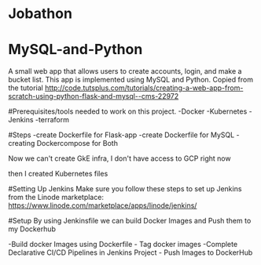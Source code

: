 # Jobathon
# MySQL-and-Python
A small web app that allows users to create accounts, login, and make a bucket list.
This app is implemented using MySQL and Python. Copied from the tutorial http://code.tutsplus.com/tutorials/creating-a-web-app-from-scratch-using-python-flask-and-mysql--cms-22972

#Prerequisites/tools needed to work on this project.
-Docker
-Kubernetes
-Jenkins
-terraform



#Steps
-create Dockerfile for Flask-app
-create Dockerfile for MySQL
-creating Dockercompose for Both

Now we can't create GkE infra, I don't have access to GCP right now

then I created Kubernetes files 

#Setting Up Jenkins
Make sure you follow these steps to set up Jenkins from the Linode marketplace: https://www.linode.com/marketplace/apps/linode/jenkins/

#Setup
 By using Jenkinsfile we can build Docker Images and Push them to my Dockerhub

-Build docker Images using Dockerfile - Tag docker images
-Complete Declarative CI/CD Pipelines in Jenkins Project - Push Images to DockerHub



